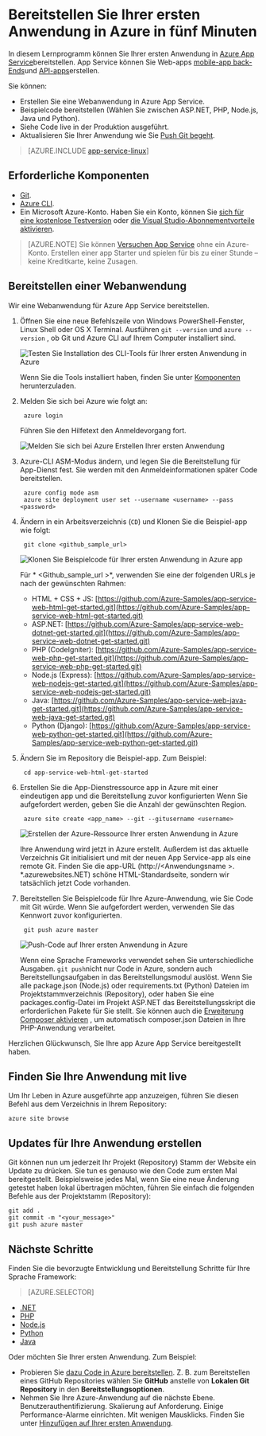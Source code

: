 <properties 
    pageTitle="Bereitstellen Ihrer ersten Anwendung in Azure Minuten | Microsoft Azure" 
    description="Erfahren Sie, wie einfach die webapps durch Bereitstellung einer Beispiel-app in App Service ausgeführt wird. Starten Sie Entwicklung schnell und die sehen Sie Ergebnisse sofort." 
    services="app-service\web"
    documentationCenter=""
    authors="cephalin"
    manager="wpickett"
    editor=""
/>

<tags
    ms.service="app-service-web"
    ms.workload="web"
    ms.tgt_pltfrm="na"
    ms.devlang="na"
    ms.topic="hero-article"
    ms.date="10/13/2016" 
    ms.author="cephalin"
/>
    
# <a name="deploy-your-first-web-app-to-azure-in-five-minutes"></a>Bereitstellen Sie Ihrer ersten Anwendung in Azure in fünf Minuten

In diesem Lernprogramm können Sie Ihrer ersten Anwendung in [Azure App Service](../app-service/app-service-value-prop-what-is.md)bereitstellen.
App Service können Sie Web-apps [mobile-app back-Ends](/documentation/learning-paths/appservice-mobileapps/)und [API-apps](../app-service-api/app-service-api-apps-why-best-platform.md)erstellen.

Sie können: 

- Erstellen Sie eine Webanwendung in Azure App Service.
- Beispielcode bereitstellen (Wählen Sie zwischen ASP.NET, PHP, Node.js, Java und Python).
- Siehe Code live in der Produktion ausgeführt.
- Aktualisieren Sie Ihrer Anwendung wie Sie [Push Git begeht](https://git-scm.com/docs/git-push).

>[AZURE.INCLUDE [app-service-linux](../../includes/app-service-linux.md)] 

## <a name="prerequisites"></a>Erforderliche Komponenten

- [Git](http://www.git-scm.com/downloads).
- [Azure CLI](../xplat-cli-install.md).
- Ein Microsoft Azure-Konto. Haben Sie ein Konto, können Sie [sich für eine kostenlose Testversion](/pricing/free-trial/?WT.mc_id=A261C142F) oder [die Visual Studio-Abonnementvorteile aktivieren](/pricing/member-offers/msdn-benefits-details/?WT.mc_id=A261C142F).

>[AZURE.NOTE] Sie können [Versuchen App Service](http://go.microsoft.com/fwlink/?LinkId=523751) ohne ein Azure-Konto. Erstellen einer app Starter und spielen für bis zu einer Stunde – keine Kreditkarte, keine Zusagen.

## <a name="deploy-a-web-app"></a>Bereitstellen einer Webanwendung

Wir eine Webanwendung für Azure App Service bereitstellen.

1. Öffnen Sie eine neue Befehlszeile von Windows PowerShell-Fenster, Linux Shell oder OS X Terminal. Ausführen `git --version` und `azure --version` , ob Git und Azure CLI auf Ihrem Computer installiert sind.

    ![Testen Sie Installation des CLI-Tools für Ihrer ersten Anwendung in Azure](./media/app-service-web-get-started/1-test-tools.png)

    Wenn Sie die Tools installiert haben, finden Sie unter [Komponenten](#Prerequisites) herunterzuladen.

3. Melden Sie sich bei Azure wie folgt an:

        azure login

    Führen Sie den Hilfetext den Anmeldevorgang fort.

    ![Melden Sie sich bei Azure Erstellen Ihrer ersten Anwendung](./media/app-service-web-get-started/3-azure-login.png)

4. Azure-CLI ASM-Modus ändern, und legen Sie die Bereitstellung für App-Dienst fest. Sie werden mit den Anmeldeinformationen später Code bereitstellen.

        azure config mode asm
        azure site deployment user set --username <username> --pass <password>

1. Ändern in ein Arbeitsverzeichnis (`CD`) und Klonen Sie die Beispiel-app wie folgt:

        git clone <github_sample_url>

    ![Klonen Sie Beispielcode für Ihrer ersten Anwendung in Azure app](./media/app-service-web-get-started/2-clone-sample.png)

    Für * &lt;Github_sample_url >*, verwenden Sie eine der folgenden URLs je nach der gewünschten Rahmen:

    - HTML + CSS + JS: [https://github.com/Azure-Samples/app-service-web-html-get-started.git](https://github.com/Azure-Samples/app-service-web-html-get-started.git)
    - ASP.NET: [https://github.com/Azure-Samples/app-service-web-dotnet-get-started.git](https://github.com/Azure-Samples/app-service-web-dotnet-get-started.git)
    - PHP (CodeIgniter): [https://github.com/Azure-Samples/app-service-web-php-get-started.git](https://github.com/Azure-Samples/app-service-web-php-get-started.git)
    - Node.js (Express): [https://github.com/Azure-Samples/app-service-web-nodejs-get-started.git](https://github.com/Azure-Samples/app-service-web-nodejs-get-started.git)
    - Java: [https://github.com/Azure-Samples/app-service-web-java-get-started.git](https://github.com/Azure-Samples/app-service-web-java-get-started.git)
    - Python (Django): [https://github.com/Azure-Samples/app-service-web-python-get-started.git](https://github.com/Azure-Samples/app-service-web-python-get-started.git)

2. Ändern Sie im Repository die Beispiel-app. Zum Beispiel:

        cd app-service-web-html-get-started

4. Erstellen Sie die App-Dienstressource app in Azure mit einer eindeutigen app und die Bereitstellung zuvor konfigurierten Wenn Sie aufgefordert werden, geben Sie die Anzahl der gewünschten Region.

        azure site create <app_name> --git --gitusername <username>

    ![Erstellen der Azure-Ressource Ihrer ersten Anwendung in Azure](./media/app-service-web-get-started/4-create-site.png)

    Ihre Anwendung wird jetzt in Azure erstellt. Außerdem ist das aktuelle Verzeichnis Git initialisiert und mit der neuen App Service-app als eine remote Git.
    Finden Sie die app-URL (http://&lt;Anwendungsname >. *.azurewebsites.NET) schöne HTML-Standardseite, sondern wir tatsächlich jetzt Code vorhanden.

4. Bereitstellen Sie Beispielcode für Ihre Azure-Anwendung, wie Sie Code mit Git würde. Wenn Sie aufgefordert werden, verwenden Sie das Kennwort zuvor konfigurierten.

        git push azure master

    ![Push-Code auf Ihrer ersten Anwendung in Azure](./media/app-service-web-get-started/5-push-code.png)

    Wenn eine Sprache Frameworks verwendet sehen Sie unterschiedliche Ausgaben. `git push`nicht nur Code in Azure, sondern auch Bereitstellungsaufgaben in das Bereitstellungsmodul auslöst. Wenn Sie alle package.json (Node.js) oder requirements.txt (Python) Dateien im Projektstammverzeichnis (Repository), oder haben Sie eine packages.config-Datei im Projekt ASP.NET das Bereitstellungsskript die erforderlichen Pakete für Sie stellt. Sie können auch die [Erweiterung Composer aktivieren](web-sites-php-mysql-deploy-use-git.md#composer) , um automatisch composer.json Dateien in Ihre PHP-Anwendung verarbeitet.

Herzlichen Glückwunsch, Sie Ihre app Azure App Service bereitgestellt haben.

## <a name="see-your-app-running-live"></a>Finden Sie Ihre Anwendung mit live

Um Ihr Leben in Azure ausgeführte app anzuzeigen, führen Sie diesen Befehl aus dem Verzeichnis in Ihrem Repository:

    azure site browse

## <a name="make-updates-to-your-app"></a>Updates für Ihre Anwendung erstellen

Git können nun um jederzeit Ihr Projekt (Repository) Stamm der Website ein Update zu drücken. Sie tun es genauso wie den Code zum ersten Mal bereitgestellt. Beispielsweise jedes Mal, wenn Sie eine neue Änderung getestet haben lokal übertragen möchten, führen Sie einfach die folgenden Befehle aus der Projektstamm (Repository):

    git add .
    git commit -m "<your_message>"
    git push azure master

## <a name="next-steps"></a>Nächste Schritte

Finden Sie die bevorzugte Entwicklung und Bereitstellung Schritte für Ihre Sprache Framework:

> [AZURE.SELECTOR]
- [.NET](web-sites-dotnet-get-started.md)
- [PHP](app-service-web-php-get-started.md)
- [Node.js](app-service-web-nodejs-get-started.md)
- [Python](web-sites-python-ptvs-django-mysql.md)
- [Java](web-sites-java-get-started.md)

Oder möchten Sie Ihrer ersten Anwendung. Zum Beispiel:

- Probieren Sie [dazu Code in Azure bereitstellen](../app-service-web/web-sites-deploy.md). Z. B. zum Bereitstellen eines GitHub Repositories wählen Sie **GitHub** anstelle von **Lokalen Git Repository** in den **Bereitstellungsoptionen**.
- Nehmen Sie Ihre Azure-Anwendung auf die nächste Ebene. Benutzerauthentifizierung. Skalierung auf Anforderung. Einige Performance-Alarme einrichten. Mit wenigen Mausklicks. Finden Sie unter [Hinzufügen auf Ihrer ersten Anwendung](app-service-web-get-started-2.md).


